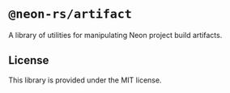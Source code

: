 # `@neon-rs/artifact`

A library of utilities for manipulating Neon project build artifacts.

## License

This library is provided under the MIT license.

